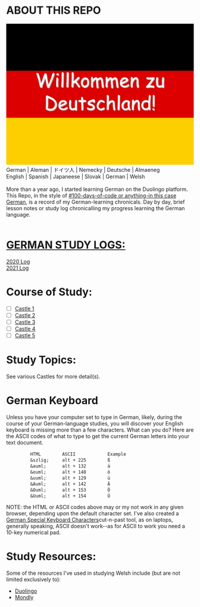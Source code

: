 # ABOUT THIS REPO 
![Willkommen zu Deutschland](https://github.com/EO4wellness/T-I-L/blob/main/polyglot/aleman/images/Willkommen-zu-Deutschland-Welcome-to-Germany.jpg)<br>
      German  | Aleman    |  ドイツ人  |  Nemecky |  Deutsche  |  Almaeneg <br>
      English | Spanish  | Japaneese | Slovak     | German    |  Welsh  <br>
<br>
More than a year ago, I started learning German on the Duolingo platform. This Repo, in the style of [#100-days-of-code or anything-in this case German](https://github.com/EO4wellness/100-days-of-code), is a record of my German-learning chronicals.  Day by day, brief lesson notes or study log chronicalling my progress learning the German language. <br>
<br>
# [GERMAN STUDY LOGS:](https://github.com/EO4wellness/T-I-L/tree/main/polyglot/aleman/study-logs)<br>
[2020 Log](https://github.com/EO4wellness/T-I-L/blob/main/polyglot/aleman/study-logs/2020_log.md)<br>
[2021 Log](https://github.com/EO4wellness/T-I-L/tree/main/polyglot/aleman/study-logs/2021_log.md) <br>

# Course of Study:
-[ ] [Castle 1](https://github.com/EO4wellness/T-I-L/blob/main/polyglot/aleman/Castle-1/README.md)<br>
-[ ] [Castle 2](https://github.com/EO4wellness/T-I-L/blob/main/polyglot/aleman/Castle-2/README.md)<br>
-[ ] [Castle 3](https://github.com/EO4wellness/T-I-L/blob/main/polyglot/aleman/Castle-3/README.md)<br>
-[ ] [Castle 4](https://github.com/EO4wellness/T-I-L/blob/main/polyglot/aleman/Castle-4/README.md)<br> 
-[ ] [Castle 5](https://github.com/EO4wellness/T-I-L/blob/main/polyglot/aleman/Castle-5/README.md)<br> 

# Study Topics: 
See various Castles for more detail(s). 

# German Keyboard 
Unless you have your computer set to type in German, likely, during the course of your German-language studies, you will discover your English keyboard is missing more than a few characters.  What can you do? Here are the ASCII codes of what to type to get the current German letters into your text document.
            
             HTML        ASCII            Example 
             &szlig;     alt + 225        ß
             &auml;      alt + 132        ä
             &ouml;      alt + 148        ö
             &uuml;      alt + 129        ü
             &Auml;      alt + 142        Ä
             &Ouml;      alt + 153        Ö
             &Uuml;      alt + 154        Ü
                      
 NOTE: the HTML or ASCII codes above may or my not work in any given browser, depending upon the default character set.  I've also created a [German Special Keyboard Characters](https://github.com/EO4wellness/T-I-L/blob/main/polyglot/aleman/special-characters.md)cut-n-past tool, as on laptops, generally speaking, ASCII doesn't work--as for ASCII to work you need a 10-key numerical pad. 

# Study Resources:
Some of the resources I've used in studying Welsh include (but are not limited exclusively to):
* [Duolingo](https://www.duolingo.com/)<br>
* [Mondly](https://app.mondly.com/home)<br>

